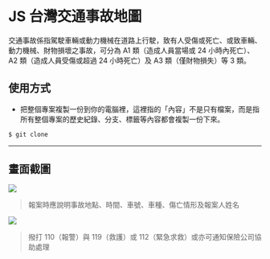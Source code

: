 # JS 台灣交通事故地圖

交通事故係指駕駛車輛或動力機械在道路上行駛，致有人受傷或死亡、或致車輛、動力機械、財物損壞之事故，可分為 A1 類（造成人員當場或 24 小時內死亡）、A2 類（造成人員受傷或超過 24 小時死亡）及 A3 類（僅財物損失）等 3 類。

## 使用方式
- 把整個專案複製一份到你的電腦裡，這裡指的「內容」不是只有檔案，而是指所有整個專案的歷史紀錄、分支、標籤等內容都會複製一份下來。
```sh
$ git clone
```

----

## 畫面截圖
![](https://i.imgur.com/oc3VwL3.png)
> 報案時應說明事故地點、時間、車號、車種、傷亡情形及報案人姓名

![](https://i.imgur.com/Xt1ZmZc.png)
> 撥打 110（報警）與 119（救護）或 112（緊急求救）或亦可通知保險公司協助處理
